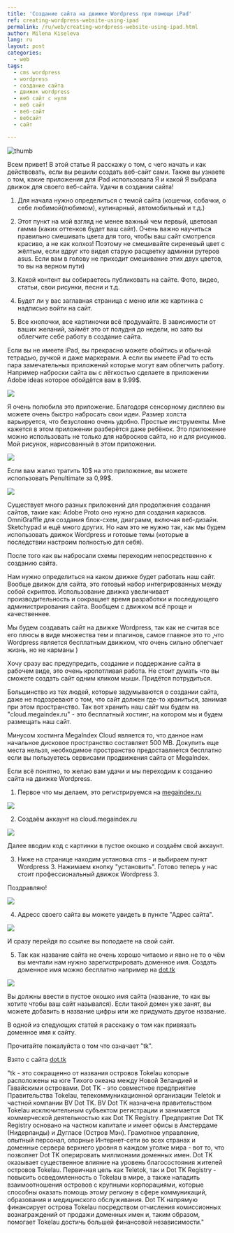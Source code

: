 ```yaml
---
title: 'Создание сайта на движке Wordpress при помощи iPad'
ref: creating-wordpress-website-using-ipad
permalink: /ru/web/creating-wordpress-website-using-ipad.html
author: Milena Kiseleva
lang: ru
layout: post
categories:
  - web
tags:
  - cms wordpress
  - wordpress
  - создание сайта
  - движок wordpress
  - веб сайт с нуля
  - веб сайт
  - веб-сайт
  - вебсайт
  - сайт

---
```


![thumb](/images/milena/cоздание-сайта.jpg)

Всем привет! В этой статье Я расскажу о том, с чего начать и как действовать, если вы решили создать веб-сайт сами. Также вы узнаете о том, какие приложения для iPad использовала Я и какой Я выбрала движок для своего веб-сайта.
Удачи в создании сайта!


1. Для начала нужно определиться с темой сайта (кошечки, собачки, о себе любимой(любимом), кулинарный, автомобильный и т.д.)

2. Этот пункт на мой взгляд не менее важный чем первый, цветовая гамма (каких оттенков будет ваш сайт). Очень важно научиться правильно смешивать цвета для того, чтобы ваш сайт смотрелся красиво, а не как колхоз! Поэтому не смешивайте сиреневый цвет с жёлтым, если вдруг кто видел старую расцветку админки рутеров asus. Если вам в голову не приходит смешивание этих двух цветов, то вы на верном пути)

3. Какой контент вы собираетесь публиковать на сайте. Фото, видео, статьи, свои рисунки, песни и т.д.

4. Будет ли у вас заглавная страница с меню или же картинка с надписью войти на сайт.

5. Все кнопочки, все картиночки всё продумайте. В зависимости от ваших желаний, займёт это от полудня до недели, но зато вы облегчите себе работу в создание сайта.

Если вы не имеете iPad, вы прекрасно можете обойтись и обычной тетрадью, ручкой и даже маркерами. А если вы имеете iPad то есть пара замечательных приложений которые могут вам облегчить работу. Например наброски сайта вы с лёгкостью сделаете в приложении Adobe ideas которое обойдётся вам в 9.99$.

![](/images/milena/cоздание-сайта-1.jpg)

Я очень полюбила это приложение. Благодоря сенсорному дисплею вы можете очень быстро набросать свои идеи. Размер холста варьируется, что безусловно очень удобно. Простые инструменты. Мне кажется в этом приложении разберётся даже ребёнок. Это приложение можно использовать не только для набросков сайта, но и для рисунков. 
Мой рисунок, нарисованный в этом приложении.

![](/images/milena/cоздание-сайта-2.jpg)

Если вам жалко тратить 10$ на это приложение, вы можете использовать Penultimate за 0,99$.

![](/images/milena/cоздание-сайта-3.jpg)

Существует много разных приложений для продолжения создания сайтов, такие как:
Adobe Proto оно нужно для создания каркасов.
OmniGraffle для создания блок-схем, диаграмм, включая веб-дизайн. Sketchypad и ещё много других. Но нам это не нужно так, как мы будем использовать движок Wordpress и готовые темы (которые в последствии настроим полностью для себя).


После того как вы набросали схемы переходим непосредственно к созданию сайта.



Нам нужно определиться на каком движке будет работать наш сайт. Вообще движок для сайта, это готовый набор интегрированных между собой скриптов. Использование движка увеличивает производительность и сокращает время разработки и последующего администрирования сайта. Вообщем с движком всё проще и качественнее.

Мы будем создавать сайт на движке Wordpress, так как не считая все его плюсы в виде множества тем и плагинов, самое главное это то ,что Wordpress является бесплатным движком, что очень сильно облегчает жизнь, но не карманы )

Хочу сразу вас предупредить, создание и поддержание сайта в рабочем виде, это очень кропотливая работа. Не стоит думать что вы сможете создать сайт одним кликом мыши. Придётся потрудиться.

Большинство из тех людей, которые задумываются о создании сайта, даже не подозревают о том, что сайт должен где-то храниться, занимая при этом пространство. Так вот хранить наш сайт мы будем на "cloud.megaindex.ru" - это бесплатный хостинг, на котором мы и будем размещать наш сайт.

Минусом хостинга MegaIndex Cloud является то, что данное нам начальное дисковое пространство составляет 500 MB. Докупить еще места нельзя, необходимое пространство предоставляется бесплатно если вы пользуетесь сервисами продвижения сайта от MegaIndex.

Если всё понятно, то желаю вам удачи и мы переходим к созданию сайта на движке Wordpress.

1) Первое что мы делаем, это регистрируемся на [megaindex.ru](https://www.megaindex.ru)

![](/images/milena/cоздание-сайта-4.jpg)


2) Создаём аккаунт на cloud.megaindex.ru

![](/images/milena/cоздание-сайта-5.jpg)


Далее вводим код с картинки в пустое окошко и создаём свой аккаунт.

3) Ниже на странице находим установка cms - и выбираем пункт Wordpress 3. Нажимаем кнопку "установить". Готово теперь у нас стоит профессиональный движок Wordpress 3.

Поздравляю!

![](/images/milena/cоздание-сайта-6.jpg)

4) Адресс своего сайта вы можете увидеть в пункте "Адрес сайта".

![](/images/milena/cоздание-сайта-7.jpg)


И сразу перейдя по ссылке вы поподаете на свой сайт.

5) Так как название сайта не очень хорошо читаемо и явно не то о чём вы мечтали нам нужно зарегистрировать доменное имя. Создать доменное имя можно бесплатно например на [dot.tk](https://www.dot.tk)

![](/images/milena/cоздание-сайта-8.jpg)


Вы должны ввести в пустое окошко имя сайта (название, то как вы хотите чтобы ваш сайт назывался). Если такой домен уже занят, вы можете добавить в название цифры или же придумать другое название.

В одной из следующих статей я расскажу о том как привязать доменное имя к сайту.

Прочитайте пожалуйста о том что означает "tk".

Взято с сайта [dot.tk](https://www.dot.tk)

"tk - это сокращенно от названия островов Tokelau которые расположены на юге Tихого океана между Новой Зеландией и Гавайскими островами. Dot TK - это совместное предприятие Правительства Tokelau, телекоммуникационной организации Teletok и частной компании BV Dot TK. BV Dot TK назначена правительством Tokelau исключительным субъектом регистрации и занимается коммерческой деятельностью как Dot TK Registry.
Предприятие Dot TK Registry основано на частном капитале и имеет офисы в Амстердаме (Нидерланды) и Дугласе (Остров Мэн). Грамотное управление, опытный персонал, опорные Интернет-сети во всех странах и доменные сервера верхнего уровня в каждом уголке мира - вот то, что позволяет Dot TK оперировать миллионами доменных имен.
Dot TK оказывает существенное влияние на уровень благосостояния жителей островов Tokelau. Первичная цель как Teletok, так и Dot TK Registry - повысить осведомленность о Tokelau в мире, а также наладить взаимоотношения островов с крупными корпорациями, которые способны оказать помощь этому региону в сфере коммуникаций, образования и медицинского обслуживания. Dot TK напрямую финансирует острова Tokelau посредством отчисления комиссионных вознаграждений от продажи доменных имен и, таким образом, помогает Tokelau достичь большей финансовой независимости."
